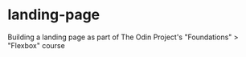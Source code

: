 # landing-page
Building a landing page as part of The Odin Project's "Foundations" > "Flexbox" course
